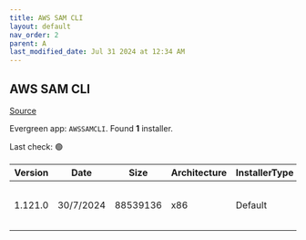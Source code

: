 ```yaml
---
title: AWS SAM CLI
layout: default
nav_order: 2
parent: A
last_modified_date: Jul 31 2024 at 12:34 AM
---
```


## AWS SAM CLI

[Source](https://github.com/aws/aws-sam-cli/)

Evergreen app: `AWSSAMCLI`. Found **1** installer.

Last check: 🟢

| Version | Date      | Size     | Architecture | InstallerType | Type | URI                                                                                                                                                                          |
| ------- | --------- | -------- | ------------ | ------------- | ---- | ---------------------------------------------------------------------------------------------------------------------------------------------------------------------------- |
| 1.121.0 | 30/7/2024 | 88539136 | x86          | Default       | msi  | [https://github.com/aws/aws-sam-cli/releases/download/v1.121.0/AWS_SAM_CLI_64_PY3.msi](https://github.com/aws/aws-sam-cli/releases/download/v1.121.0/AWS_SAM_CLI_64_PY3.msi) |
